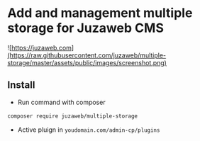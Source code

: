 # Add and management multiple storage for Juzaweb CMS
![https://juzaweb.com](https://raw.githubusercontent.com/juzaweb/multiple-storage/master/assets/public/images/screenshot.png)

## Install

- Run command with composer
```bash
composer require juzaweb/multiple-storage
```

- Active pluign in `youdomain.com/admin-cp/plugins`

